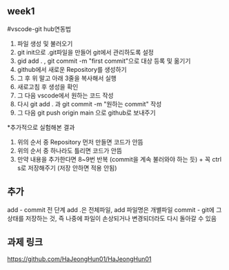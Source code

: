 ## week1

#vscode-git hub연동법

1. 파일 생성 및 불러오기
2. git init으로 .git파일을 만들어 git에서 관리하도록 설정
3. gid add . , git commit -m "first commit"으로 대상 등록 및 옮기기
4. github에서 새로운 Repository를 생성하기
5. 그 후 위 말고 아래 3줄을 복사해서 실행
6. 새로고침 후 생성을 확인
7. 그 다음 vscode에서 원하는 코드 작성 
8. 다시 git add . 과 git commit -m "원하는 commit" 작성
9. 그 다음 git push origin main 으로 github로 보내주기


*추가적으로 실험해본 결과
1. 위의 순서 중 Repository 먼저 만들면 코드가 안뜸
2. 위의 순서 중 하나라도 틀리면 코드가 안뜸
3. 만약 내용을 추가한다면 8~9번 반복 (commit을 계속 불러와야 하는 듯) + 꼭 ctrl s로 저장해주기 (저장 안하면 적용 안됨)

## 추가
add - commit 전 단계 add .은 전체파일, add 파일명은 개별파일
commit - git에 그 상태를 저장하는 것, 즉 나중에 파일이 손상되거나 변경되더라도 다시 돌아갈 수 있음

## 과제 링크
https://github.com/HaJeongHun01/HaJeongHun01